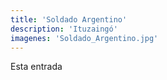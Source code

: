 ```yaml
---
title: 'Soldado Argentino'
description: 'Ituzaingó'
imagenes: 'Soldado_Argentino.jpg'
---
```


Esta entrada 